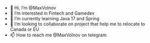 - 👋 Hi, I’m @MaxVolnov
- 👀 I’m interested in Fintech and Gamedev
- 🌱 I’m currently learning Java 17 and Spring
- 💞️ I’m looking to collaborate on project that help me to relocate to Canada or EU
- 📫 How to reach me @MaxVolnov on telegram

